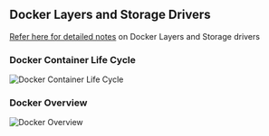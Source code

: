 Docker Layers and Storage Drivers
---------------------------------

[Refer here for detailed notes](https://directdevops.blog/2019/09/27/impact-of-image-layers-on-docker-containers-storage-drivers/) on Docker Layers and Storage drivers

### Docker Container Life Cycle

![Docker Container Life Cycle](https://i0.wp.com/directdevops.blog/wp-content/uploads/2024/01/docker25.png?w=800&ssl=1)



### Docker Overview

![Docker Overview](https://i0.wp.com/directdevops.blog/wp-content/uploads/2024/01/docker26.png?w=800&ssl=1)